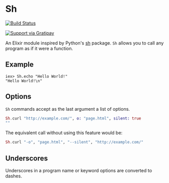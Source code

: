 # Sh

[![Build Status](https://api.travis-ci.org/devinus/sh.svg?branch=master)](https://travis-ci.org/devinus/sh)

[![Support via Gratipay](https://cdn.rawgit.com/gratipay/gratipay-badge/2.3.0/dist/gratipay.png)](https://gratipay.com/devinus/)

An Elixir module inspired by Python's [sh](http://amoffat.github.io/sh/)
package. `Sh` allows you to call any program as if it were a function.

## Example

```iex
iex> Sh.echo "Hello World!"
"Hello World!\n"
```

## Options

`Sh` commands accept as the last argument a list of options.

```elixir
Sh.curl "http://example.com/", o: "page.html", silent: true
""
```

The equivalent call without using this feature would be:

```elixir
Sh.curl "-o", "page.html", "--silent", "http://example.com/"
```

## Underscores

Underscores in a program name or keyword options are converted to dashes.
